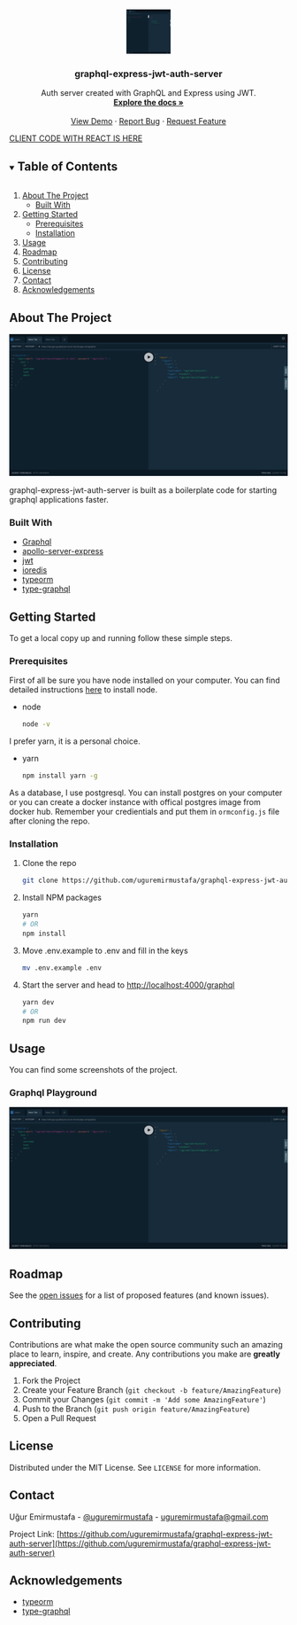 <!--
*** Thanks for checking out the Best-README-Template. If you have a suggestion
*** that would make this better, please fork the repo and create a pull request
*** or simply open an issue with the tag "enhancement".
*** Thanks again! Now go create something AMAZING! :D
***
***
***
*** To avoid retyping too much info. Do a search and replace for the following:
*** uguremirmustafa, graphql-express-jwt-auth-server, uguremirmustafa, uguremirmustafa@gmail.com, graphql-express-jwt-auth-server, Auth server created with GraphQL and Express using JWT.
-->

<!-- PROJECT SHIELDS -->
<!--
*** I'm using markdown "reference style" links for readability.
*** Reference links are enclosed in brackets [ ] instead of parentheses ( ).
*** See the bottom of this document for the declaration of the reference variables
*** for contributors-url, forks-url, etc. This is an optional, concise syntax you may use.
*** https://www.markdownguide.org/basic-syntax/#reference-style-links
-->

<!-- [![Contributors][contributors-shield]][contributors-url]
[![Forks][forks-shield]][forks-url]
[![Stargazers][stars-shield]][stars-url]
[![Issues][issues-shield]][issues-url]
[![MIT License][license-shield]][license-url]
[![LinkedIn][linkedin-shield]][linkedin-url] -->

<!-- PROJECT LOGO -->
<br />
<p align="center">
  <a href="https://github.com/uguremirmustafa/graphql-express-jwt-auth-server">
    <img src="./screenshots/graphql.png" alt="Logo" width="80" height="80">
  </a>

  <h3 align="center">graphql-express-jwt-auth-server</h3>

  <p align="center">
    Auth server created with GraphQL and Express using JWT.
    <br />
    <a href="https://github.com/uguremirmustafa/graphql-express-jwt-auth-server"><strong>Explore the docs »</strong></a>
    <br />
    <br />
    <a href="https://github.com/uguremirmustafa/graphql-express-jwt-auth-server">View Demo</a>
    ·
    <a href="https://github.com/uguremirmustafa/graphql-express-jwt-auth-server/issues">Report Bug</a>
    ·
    <a href="https://github.com/uguremirmustafa/graphql-express-jwt-auth-server/issues">Request Feature</a>
  </p>
</p>
<a href="https://github.com/uguremirmustafa/express-graphql-jwt-auth">CLIENT CODE WITH REACT IS HERE</a>

<!-- TABLE OF CONTENTS -->
<details open="open">
  <summary><h2 style="display: inline-block">Table of Contents</h2></summary>
  <ol>
    <li>
      <a href="#about-the-project">About The Project</a>
      <ul>
        <li><a href="#built-with">Built With</a></li>
      </ul>
    </li>
    <li>
      <a href="#getting-started">Getting Started</a>
      <ul>
        <li><a href="#prerequisites">Prerequisites</a></li>
        <li><a href="#installation">Installation</a></li>
      </ul>
    </li>
    <li><a href="#usage">Usage</a></li>
    <li><a href="#roadmap">Roadmap</a></li>
    <li><a href="#contributing">Contributing</a></li>
    <li><a href="#license">License</a></li>
    <li><a href="#contact">Contact</a></li>
    <li><a href="#acknowledgements">Acknowledgements</a></li>
  </ol>
</details>

<!-- ABOUT THE PROJECT -->

## About The Project

![graphql-express-jwt-auth-server Home Screen Shot](/screenshots/graphql.png)

graphql-express-jwt-auth-server is built as a boilerplate code for starting graphql applications faster.

### Built With

- [Graphql](https://graphql.org/)
- [apollo-server-express](https://www.npmjs.com/package/apollo-server-express)
- [jwt](https://jwt.io)
- [ioredis](https://github.com/luin/ioredis)
- [typeorm](https://typeorm.io/#/)
- [type-graphql](https://typegraphql.com/)

<!-- GETTING STARTED -->

## Getting Started

To get a local copy up and running follow these simple steps.

### Prerequisites

First of all be sure you have node installed on your computer. You can find detailed instructions [here](https://www.devugur.com/blog/how-to-install-different-node-versions-on-linux) to install node.

- node
  ```sh
  node -v
  ```

I prefer yarn, it is a personal choice.

- yarn
  ```sh
  npm install yarn -g
  ```

As a database, I use postgresql. You can install postgres on your computer or you can create a docker instance with offical postgres image from docker hub. Remember your credientials and put them in `ormconfig.js` file after cloning the repo.

### Installation

1. Clone the repo
   ```sh
   git clone https://github.com/uguremirmustafa/graphql-express-jwt-auth-server.git
   ```
2. Install NPM packages
   ```sh
   yarn
   # OR
   npm install
   ```
3. Move .env.example to .env and fill in the keys

   ```sh
   mv .env.example .env
   ```

4. Start the server and head to [http://localhost:4000/graphql](http://localhost:4000/graphql)
   ```sh
   yarn dev
   # OR
   npm run dev
   ```

<!-- USAGE EXAMPLES -->

## Usage

You can find some screenshots of the project.

### Graphql Playground

![graphql](/screenshots/graphql.png)

<!-- ROADMAP -->

## Roadmap

See the [open issues](https://github.com/uguremirmustafa/graphql-express-jwt-auth-server/issues) for a list of proposed features (and known issues).

<!-- CONTRIBUTING -->

## Contributing

Contributions are what make the open source community such an amazing place to learn, inspire, and create. Any contributions you make are **greatly appreciated**.

1. Fork the Project
2. Create your Feature Branch (`git checkout -b feature/AmazingFeature`)
3. Commit your Changes (`git commit -m 'Add some AmazingFeature'`)
4. Push to the Branch (`git push origin feature/AmazingFeature`)
5. Open a Pull Request

<!-- LICENSE -->

## License

Distributed under the MIT License. See `LICENSE` for more information.

<!-- CONTACT -->

## Contact

Uğur Emirmustafa - [@uguremirmustafa](https://twitter.com/uguremirmustafa) - uguremirmustafa@gmail.com

Project Link: [https://github.com/uguremirmustafa/graphql-express-jwt-auth-server](https://github.com/uguremirmustafa/graphql-express-jwt-auth-server)

<!-- ACKNOWLEDGEMENTS -->

## Acknowledgements

- [typeorm](https://typeorm.io/#/)
- [type-graphql](https://typegraphql.com/)

<!-- MARKDOWN LINKS & IMAGES -->
<!-- https://www.markdownguide.org/basic-syntax/#reference-style-links -->

[contributors-shield]: https://img.shields.io/github/contributors/uguremirmustafa/repo.svg?style=for-the-badge
[contributors-url]: https://github.com/uguremirmustafa/graphql-express-jwt-auth-server/graphs/contributors
[forks-shield]: https://img.shields.io/github/forks/uguremirmustafa/repo.svg?style=for-the-badge
[forks-url]: https://github.com/uguremirmustafa/graphql-express-jwt-auth-server/network/members
[stars-shield]: https://img.shields.io/github/stars/uguremirmustafa/repo.svg?style=for-the-badge
[stars-url]: https://github.com/uguremirmustafa/graphql-express-jwt-auth-server/stargazers
[issues-shield]: https://img.shields.io/github/issues/uguremirmustafa/repo.svg?style=for-the-badge
[issues-url]: https://github.com/uguremirmustafa/graphql-express-jwt-auth-server/issues
[license-shield]: https://img.shields.io/github/license/uguremirmustafa/repo.svg?style=for-the-badge
[license-url]: https://github.com/uguremirmustafa/graphql-express-jwt-auth-server/blob/master/LICENSE.txt
[linkedin-shield]: https://img.shields.io/badge/-LinkedIn-black.svg?style=for-the-badge&logo=linkedin&colorB=555
[linkedin-url]: https://linkedin.com/in/uguremirmustafa
